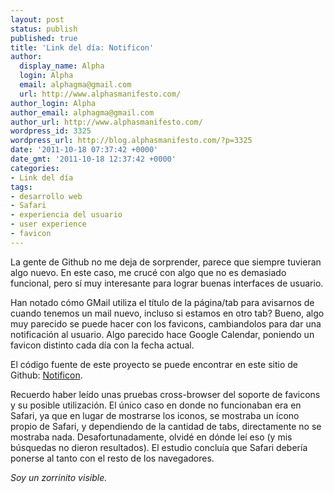 ```yaml
---
layout: post
status: publish
published: true
title: 'Link del día: Notificon'
author:
  display_name: Alpha
  login: Alpha
  email: alphagma@gmail.com
  url: http://www.alphasmanifesto.com/
author_login: Alpha
author_email: alphagma@gmail.com
author_url: http://www.alphasmanifesto.com/
wordpress_id: 3325
wordpress_url: http://blog.alphasmanifesto.com/?p=3325
date: '2011-10-18 07:37:42 +0000'
date_gmt: '2011-10-18 12:37:42 +0000'
categories:
- Link del día
tags:
- desarrollo web
- Safari
- experiencia del usuario
- user experience
- favicon
---
```


La gente de Github no me deja de sorprender, parece que siempre tuvieran algo nuevo. En este caso, me crucé con algo que no es demasiado funcional, pero sí muy interesante para lograr buenas interfaces de usuario.

Han notado cómo GMail utiliza el título de la página/tab para avisarnos de cuando tenemos un mail nuevo, incluso si estamos en otro tab? Bueno, algo muy parecido se puede hacer con los favicons, cambiandolos para dar una notificación al usuario. Algo parecido hace Google Calendar, poniendo un favicon distinto cada día con la fecha actual.

El código fuente de este proyecto se puede encontrar en este sitio de Github: [Notificon](https://github.com/makeable/Notificon).

Recuerdo haber leído unas pruebas cross-browser del soporte de favicons y su posible utilización. El único caso en donde no funcionaban era en Safari, ya que en lugar de mostrarse los iconos, se mostraba un ícono propio de Safari, y dependiendo de la cantidad de tabs, directamente no se mostraba nada. Desafortunadamente, olvidé en dónde leí eso (y mis búsquedas no dieron resultados). El estudio concluía que Safari debería ponerse al tanto con el resto de los navegadores.

_Soy un zorrinito visible._
